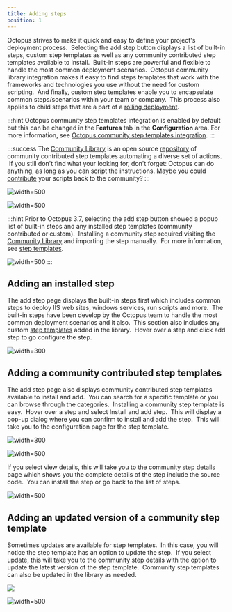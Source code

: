 ```yaml
---
title: Adding steps
position: 1
---
```



Octopus strives to make it quick and easy to define your project's deployment process.  Selecting the add step button displays a list of built-in steps, custom step templates as well as any community contributed step templates available to install.  Built-in steps are powerful and flexible to handle the most common deployment scenarios.  Octopus community library integration makes it easy to find steps templates that work with the frameworks and technologies you use without the need for custom scripting.  And finally, custom step templates enable you to encapsulate common steps/scenarios within your team or company.  This process also applies to child steps that are a part of a [rolling deployment](/docs/patterns/rolling-deployments.md).

:::hint
Octopus community step templates integration is enabled by default but this can be changed in the **Features** tab in the **Configuration** area. For more information, see [Octopus community step templates integration](/docs/administration/octopus-community-step-templates-integration.md).
:::

:::success
The [Community Library](http://library.octopusdeploy.com/) is an open source [repository](https://github.com/octopusdeploy/library/) of community contributed step templates automating a diverse set of actions.  If you still don't find what your looking for, don't forget: Octopus can do anything, as long as you can script the instructions. Maybe you could [contribute](https://github.com/OctopusDeploy/Library/blob/master/CONTRIBUTING.md) your scripts back to the community?
:::





![](/docs/images/5671696/5865900.png "width=500")


![](/docs/images/5671696/5865902.png "width=500")




:::hint
Prior to Octopus 3.7, selecting the add step button showed a popup list of built-in steps and any installed step templates (community contributed or custom).  Installing a community step required visiting the [Community Library](http://library.octopusdeploy.com/) and importing the step manually.  For more information, see [step templates](/docs/deploying-applications/step-templates.md).


![](/docs/images/5672131/5865901.png "width=500")
:::




## Adding an installed step


The add step page displays the built-in steps first which includes common steps to deploy IIS web sites, windows services, run scripts and more.  The built-in steps have been develop by the Octopus team to handle the most common deployment scenarios and it also.  This section also includes any custom [step templates](/docs/deploying-applications/step-templates.md) added in the library.  Hover over a step and click add step to go configure the step.


![](/docs/images/5671696/5866045.png "width=300")

## Adding a community contributed step templates


The add step page also displays community contributed step templates available to install and add.  You can search for a specific template or you can browse through the categories.  Installing a community step template is easy.  Hover over a step and select Install and add step.  This will display a pop-up dialog where you can confirm to install and add the step.  This will take you to the configuration page for the step template.


![](/docs/images/5671696/5866113.png "width=300")


![](/docs/images/5671696/5866115.png "width=500")


If you select view details, this will take you to the community step details page which shows you the complete details of the step include the source code.  You can install the step or go back to the list of steps.


![](/docs/images/5671696/5866114.png "width=500")

## Adding an updated version of a community step template


Sometimes updates are available for step templates.  In this case, you will notice the step template has an option to update the step.  If you select update, this will take you to the community step details with the option to update the latest version of the step template.  Community step templates can also be updated in the library as needed.


![](/docs/images/5671696/5866119.png)


![](/docs/images/5671696/5866120.png "width=500")
